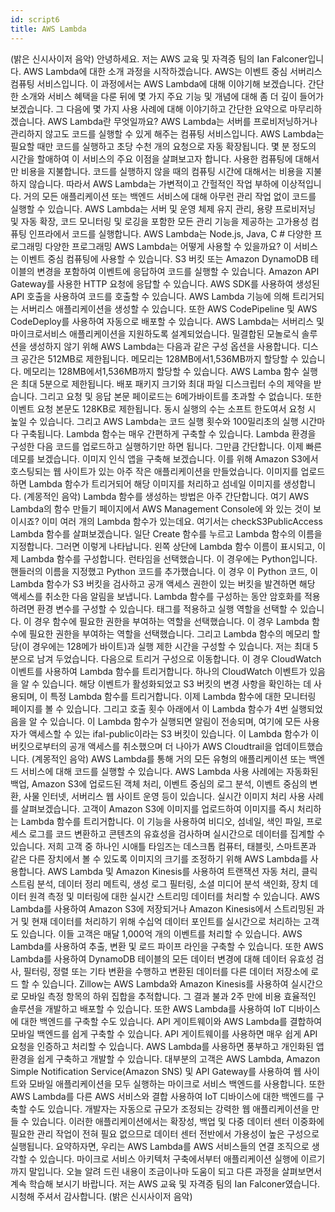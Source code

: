 ```yaml
---
id: script6
title: AWS Lambda
---
```


(밝은 신시사이저 음악) 안녕하세요. 저는 AWS 교육 및 자격증 팀의 Ian Falconer입니다. AWS Lambda에 대한 소개 과정을 시작하겠습니다. AWS는 이벤트 중심 서버리스 컴퓨팅 서비스입니다. 이 과정에서는 AWS Lambda에 대해 이야기해 보겠습니다. 간단한 소개와 서비스 혜택을 다룬 뒤에 몇 가지 주요 기능 및 개념에 대해 좀 더 깊이 들어가 보겠습니다. 그 다음에 몇 가지 사용 사례에 대해 이야기하고 간단한 요약으로 마무리하겠습니다. AWS Lambda란 무엇일까요? AWS Lambda는 서버를 프로비저닝하거나 관리하지 않고도 코드를 실행할 수 있게 해주는 컴퓨팅 서비스입니다. AWS Lambda는 필요할 때만 코드를 실행하고 초당 수천 개의 요청으로 자동 확장됩니다. 몇 분 정도의 시간을 할애하여 이 서비스의 주요 이점을 살펴보고자 합니다. 사용한 컴퓨팅에 대해서만 비용을 지불합니다. 코드를 실행하지 않을 때의 컴퓨팅 시간에 대해서는 비용을 지불하지 않습니다. 따라서 AWS Lambda는 가변적이고 간헐적인 작업 부하에 이상적입니다. 거의 모든 애플리케이션 또는 백엔드 서비스에 대해 아무런 관리 작업 없이 코드를 실행할 수 있습니다. AWS Lambda는 서버 및 운영 체제 유지 관리, 용량 프로비저닝 및 자동 확장, 코드 모니터링 및 로깅을 포함한 모든 관리 기능을 제공하는 고가용성 컴퓨팅 인프라에서 코드를 실행합니다. AWS Lambda는 Node.js, Java, C # 다양한 프로그래밍 다양한 프로그래밍 AWS Lambda는 어떻게 사용할 수 있을까요? 이 서비스는 이벤트 중심 컴퓨팅에 사용할 수 있습니다. S3 버킷 또는 Amazon DynamoDB 테이블의 변경을 포함하여 이벤트에 응답하여 코드를 실행할 수 있습니다. Amazon API Gateway를 사용한 HTTP 요청에 응답할 수 있습니다. AWS SDK를 사용하여 생성된 API 호출을 사용하여 코드를 호출할 수 있습니다. AWS Lambda 기능에 의해 트리거되는 서버리스 애플리케이션을 생성할 수 있습니다. 또한 AWS CodePipeline 및 AWS CodeDeploy를 사용하여 자동으로 배포할 수 있습니다. AWS Lambda는 서버리스 및 마이크로서비스 애플리케이션을 지원하도록 설계되었습니다. 밀결합된 모놀로식 솔루션을 생성하지 않기 위해 AWS Lambda는 다음과 같은 구성 옵션을 사용합니다. 디스크 공간은 512MB로 제한됩니다. 메모리는 128MB에서1,536MB까지 할당할 수 있습니다. 메모리는 128MB에서1,536MB까지 할당할 수 있습니다. AWS Lamba 함수 실행은 최대 5분으로 제한됩니다. 배포 패키지 크기와 최대 파일 디스크립터 수의 제약을 받습니다. 그리고 요청 및 응답 본문 페이로드는 6메가바이트를 초과할 수 없습니다. 또한 이벤트 요청 본문도 128KB로 제한됩니다. 동시 실행의 수는 소프트 한도여서 요청 시 높일 수 있습니다. 그리고 AWS Lambda는 코드 실행 횟수와 100밀리초의 실행 시간마다 구축됩니다. Lambda 함수는 매우 간편하게 구축할 수 있습니다. Lambda 환경을 구성한 다음 코드를 업로드하고 실행하기만 하면 됩니다. 그만큼 간단합니다. 이제 빠른 데모를 보겠습니다. 이미지 인식 앱을 구축해 보겠습니다. 이를 위해 Amazon S3에서 호스팅되는 웹 사이트가 있는 아주 작은 애플리케이션을 만들었습니다. 이미지를 업로드하면 Lambda 함수가 트리거되어 해당 이미지를 처리하고 섬네일 이미지를 생성합니다. (계몽적인 음악) Lambda 함수를 생성하는 방법은 아주 간단합니다. 여기 AWS Lambda의 함수 만들기 페이지에서 AWS Management Console에 와 있는 것이 보이시죠? 이미 여러 개의 Lambda 함수가 있는데요. 여기서는 checkS3PublicAccess Lambda 함수를 살펴보겠습니다. 일단 Create 함수를 누르고 Lambda 함수의 이름을 지정합니다. 그러면 이렇게 나타납니다. 왼쪽 상단에 Lambda 함수 이름이 표시되고, 이제 Lambda 함수를 구성합니다. 런타임을 선택했습니다. 이 경우에는 Python입니다. 핸들러의 이름을 지정했고 Python 코드를 추가했습니다. 이 경우 이 Python 코드, 이 Lambda 함수가 S3 버킷을 검사하고 공개 액세스 권한이 있는 버킷을 발견하면 해당 액세스를 취소한 다음 알림을 보냅니다. Lambda 함수를 구성하는 동안 암호화를 적용하려면 환경 변수를 구성할 수 있습니다. 태그를 적용하고 실행 역할을 선택할 수 있습니다. 이 경우 함수에 필요한 권한을 부여하는 역할을 선택했습니다. 이 경우 Lambda 함수에 필요한 권한을 부여하는 역할을 선택했습니다. 그리고 Lambda 함수의 메모리 할당(이 경우에는 128메가 바이트)과 실행 제한 시간을 구성할 수 있습니다. 저는 최대 5분으로 남겨 두었습니다. 다음으로 트리거 구성으로 이동합니다. 이 경우 CloudWatch 이벤트를 사용하여 Lambda 함수를 트리거합니다. 하나의 CloudWatch 이벤트가 있음을 알 수 있습니다. 해당 이벤트가 활성화되었고 S3 버킷의 변경 사항을 확인하는 데 사용되며, 이 특정 Lambda 함수를 트리거합니다. 이제 Lambda 함수에 대한 모니터링 페이지를 볼 수 있습니다. 그리고 호출 횟수 아래에서 이 Lambda 함수가 4번 실행되었음을 알 수 있습니다. 이 Lambda 함수가 실행되면 알림이 전송되며, 여기에 모든 사용자가 액세스할 수 있는 ifal-public이라는 S3 버킷이 있습니다. 이 Lambda 함수가 이 버킷으로부터의 공개 액세스를 취소했으며 더 나아가 AWS Cloudtrail을 업데이트했습니다. (계몽적인 음악) AWS Lambda를 통해 거의 모든 유형의 애플리케이션 또는 백엔드 서비스에 대해 코드를 실행할 수 있습니다. AWS Lambda 사용 사례에는 자동화된 백업, Amazon S3에 업로드된 객체 처리, 이벤트 중심의 로그 분석, 이벤트 중심의 변환, 사물 인터넷, 서버리스 웹 사이트 운영 등이 있습니다. 실시간 이미지 처리 사용 사례를 살펴보겠습니다. 고객이 Amazon S3에 이미지를 업로드하여 이미지를 즉시 처리하는 Lambda 함수를 트리거합니다. 이 기능을 사용하여 비디오, 섬네일, 색인 파일, 프로세스 로그를 코드 변환하고 콘텐츠의 유효성을 검사하며 실시간으로 데이터를 집계할 수 있습니다. 저희 고객 중 하나인 시애틀 타임즈는 데스크톱 컴퓨터, 태블릿, 스마트폰과 같은 다른 장치에서 볼 수 있도록 이미지의 크기를 조정하기 위해 AWS Lambda를 사용합니다. AWS Lambda 및 Amazon Kinesis를 사용하여 트랜잭션 자동 처리, 클릭 스트림 분석, 데이터 정리 메트릭, 생성 로그 필터링, 소셜 미디어 분석 색인화, 장치 데이터 원격 측정 및 미터링에 대한 실시간 스트리밍 데이터를 처리할 수 있습니다. AWS Lambda를 사용하여 Amazon S3에 저장되거나 Amazon Kinesis에서 스트리밍된 과거 및 현재 데이터를 처리하기 위해 수십억 데이터 포인트를 실시간으로 처리하는 고객도 있습니다. 이들 고객은 매달 1,000억 개의 이벤트를 처리할 수 있습니다. AWS Lambda를 사용하여 추출, 변환 및 로드 파이프 라인을 구축할 수 있습니다. 또한 AWS Lambda를 사용하여 DynamoDB 테이블의 모든 데이터 변경에 대해 데이터 유효성 검사, 필터링, 정렬 또는 기타 변환을 수행하고 변환된 데이터를 다른 데이터 저장소에 로드 할 수 있습니다. Zillow는 AWS Lambda와 Amazon Kinesis를 사용하여 실시간으로 모바일 측정 항목의 하위 집합을 추적합니다. 그 결과 불과 2주 만에 비용 효율적인 솔루션을 개발하고 배포할 수 있습니다. 또한 AWS Lambda를 사용하여 IoT 디바이스에 대한 백엔드를 구축할 수도 있습니다. API 게이트웨이와 AWS Lambda를 결합하여 모바일 백엔드를 쉽게 구축할 수 있습니다. API 게이트웨이를 사용하면 매우 쉽게 API 요청을 인증하고 처리할 수 있습니다. AWS Lambda를 사용하면 풍부하고 개인화된 앱 환경을 쉽게 구축하고 개발할 수 있습니다. 대부분의 고객은 AWS Lambda, Amazon Simple Notification Service(Amazon
SNS) 및 API Gateway를 사용하여 웹 사이트와 모바일 애플리케이션을 모두 실행하는 마이크로 서비스 백엔드를 사용합니다. 또한 AWS Lambda를 다른 AWS 서비스와 결합 사용하여 IoT 디바이스에 대한 백엔드를 구축할 수도 있습니다. 개발자는 자동으로 규모가 조정되는 강력한 웹 애플리케이션을 만들 수 있습니다. 이러한 애플리케이션에서는 확장성, 백업 및 다중 데이터 센터 이중화에 필요한 관리 작업이 전혀 필요 없으므로 데이터 센터 전반에서 가용성이 높은 구성으로 실행됩니다. 요약하자면, 우리는 AWS Lambda를 AWS 서비스들의 연결 조직으로 생각할 수 있습니다. 마이크로 서비스 아키텍처 구축에서부터 애플리케이션 실행에 이르기까지 말입니다. 오늘 알려 드린 내용이 조금이나마 도움이 되고 다른 과정을 살펴보면서 계속 학습해 보시기 바랍니다. 저는 AWS 교육 및 자격증 팀의 Ian Falconer였습니다. 시청해 주셔서 감사합니다. (밝은 신시사이저 음악)
